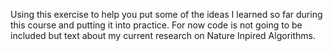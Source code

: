 Using this exercise to help you put some of the ideas I learned so far during this course and putting it into practice.
For now code is not going to be included but text about my current research on Nature Inpired Algorithms.
